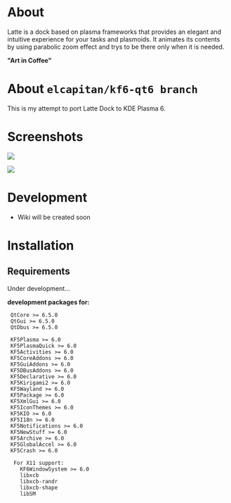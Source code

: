 About
=====
Latte is a dock based on plasma frameworks that provides an elegant and intuitive experience for your tasks and plasmoids. It animates its contents by using parabolic zoom effect and trys to be there only when it is needed.

**"Art in Coffee"**

About `elcapitan/kf6-qt6 branch`
=====

This is my attempt to port Latte Dock to KDE Plasma 6.

Screenshots
===========

![](https://cdn.kde.org/screenshots/latte-dock/latte-dock_regular.png)

![](https://cdn.kde.org/screenshots/latte-dock/latte-dock_settings.png)

Development
============

- Wiki will be created soon

Installation
============

## Requirements

Under development...

**development packages for:**
```
 QtCore >= 6.5.0
 QtGui >= 6.5.0
 QtDbus >= 6.5.0

 KF5Plasma >= 6.0
 KF5PlasmaQuick >= 6.0
 KF5Activities >= 6.0
 KF5CoreAddons >= 6.0
 KF5GuiAddons >= 6.0
 KF5DBusAddons >= 6.0
 KF5Declarative >= 6.0
 KF5Kirigami2 >= 6.0
 KF5Wayland >= 6.0
 KF5Package >= 6.0
 KF5XmlGui >= 6.0
 KF5IconThemes >= 6.0
 KF5KIO >= 6.0
 KF5I18n >= 6.0
 KF5Notifications >= 6.0
 KF5NewStuff >= 6.0
 KF5Archive >= 6.0
 KF5GlobalAccel >= 6.0
 KF5Crash >= 6.0

  For X11 support:
    KF6WindowSystem >= 6.0
    libxcb
    libxcb-randr
    libxcb-shape
    libSM
```
